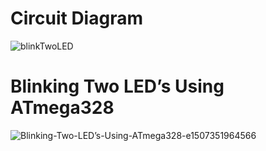 # Circuit Diagram

![blinkTwoLED](https://user-images.githubusercontent.com/102514588/164626470-470e0694-a18d-4298-9090-b5024be32d81.jpg)

# Blinking Two LED’s Using ATmega328

![Blinking-Two-LED’s-Using-ATmega328-e1507351964566](https://user-images.githubusercontent.com/102514588/164627002-e43d83dd-92b7-4336-9c63-d10536e4d624.jpg)


